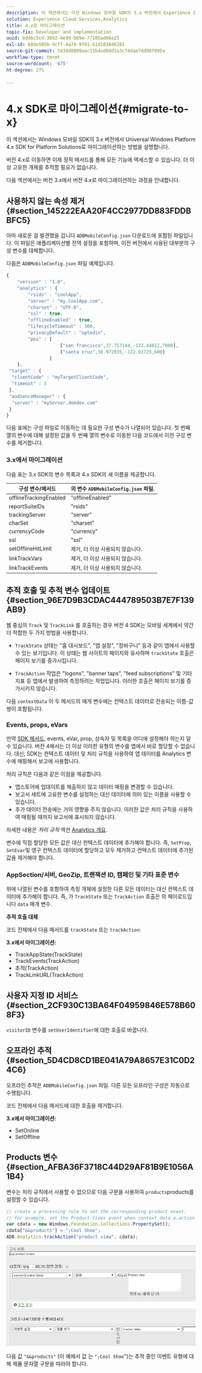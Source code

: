 ```yaml
---
description: 이 섹션에서는 이전 Windows 모바일 SDK의 3.x 버전에서 Experience Cloud 솔루션용 Universal Windows Platform 4.x SDK로 마이그레이션하는 방법을 설명합니다.
solution: Experience Cloud Services,Analytics
title: 4.x로 마이그레이션
topic-fix: Developer and implementation
uuid: bdd6c5cd-3892-4e99-b69e-77105ad66e25
exl-id: 68de505b-dcff-4a78-9f01-b1d103846281
source-git-commit: 5434d8809aac11b4ad6dd1a3c74dae7dd98f095a
workflow-type: tm+mt
source-wordcount: '675'
ht-degree: 27%

---
```


# 4.x SDK로 마이그레이션{#migrate-to-x}

이 섹션에서는 Windows 모바일 SDK의 3.x 버전에서 Universal Windows Platform 4.x SDK for Platform Solutions로 마이그레이션하는 방법을 설명합니다.

버전 4.x로 이동하면 이제 정적 메서드를 통해 모든 기능에 액세스할 수 있습니다. 더 이상 고유한 개체를 추적할 필요가 없습니다.

다음 섹션에서는 버전 3.x에서 버전 4.x로 마이그레이션하는 과정을 안내합니다.

## 사용하지 않는 속성 제거 {#section_145222EAA20F4CC2977DD883FDDBBFC5}

아마 새로운 걸 발견했을 겁니다 `ADBMobileConfig.json` 다운로드에 포함된 파일입니다. 이 파일은 애플리케이션별 전역 설정을 포함하며, 이전 버전에서 사용된 대부분의 구성 변수를 대체합니다.

다음은 `ADBMobileConfig.json` 파일 예제입니다.

```js
{ 
    "version" : "1.0", 
    "analytics" : { 
        "rsids" : "coolApp", 
        "server" : "my.CoolApp.com", 
        "charset" : "UTF-8", 
        "ssl" : true, 
        "offlineEnabled" : true, 
        "lifecycleTimeout" : 300, 
        "privacyDefault" : "optedin", 
        "poi" : [ 
                    ["san francisco",37.757144,-122.44812,7000], 
                    ["santa cruz",36.972935,-122.01725,600] 
                ] 
    }, 
 "target" : { 
  "clientCode" : "myTargetClientCode", 
  "timeout" : 5 
 }, 
 "audienceManager" : { 
  "server" : "myServer.demdex.com" 
 } 
}
```

다음 표에는 구성 파일로 이동하는 데 필요한 구성 변수가 나열되어 있습니다. 첫 번째 열의 변수에 대해 설정된 값을 두 번째 열의 변수로 이동한 다음 코드에서 이전 구성 변수를 제거합니다.

### 3.x에서 마이그레이션

다음 표는 3.x SDK의 변수 목록과 4.x SDK의 새 이름을 제공합니다.

| 구성 변수/메서드 | 의 변수 `ADBMobileConfig.json` 파일. |
|--- |--- |
| offlineTrackingEnabled | &quot;offlineEnabled&quot; |
| reportSuiteIDs | &quot;rsids&quot; |
| trackingServer | &quot;server&quot; |
| charSet | &quot;charset&quot; |
| currencyCode | &quot;currency&quot; |
| ssl | &quot;ssl&quot; |
| setOfflineHitLimit | 제거, 더 이상 사용되지 않습니다. |
| linkTrackVars | 제거, 더 이상 사용되지 않습니다. |
| linkTrackEvents | 제거, 더 이상 사용되지 않습니다. |

## 추적 호출 및 추적 변수 업데이트 {#section_96E7D9B3CDAC444789503B7E7F139AB9}

웹 중심의 `Track` 및 `TrackLink` 를 호출하는 경우 버전 4 SDK는 모바일 세계에서 약간 더 적합한 두 가지 방법을 사용합니다.

* `TrackState` 상태는 &quot;홈 대시보드&quot;, &quot;앱 설정&quot;, &quot;장바구니&quot; 등과 같이 앱에서 사용할 수 있는 보기입니다. 이 상태는 웹 사이트의 페이지와 유사하며 `trackState` 호출은 페이지 보기를 증가시킵니다.

* `TrackAction` 작업은 &quot;logons&quot;, &quot;banner taps&quot;, &quot;feed subscriptions&quot; 및 기타 지표 등 앱에서 발생하여 측정하려는 작업입니다. 이러한 호출은 페이지 보기를 증가시키지 않습니다.

다음 `contextData` 이 두 메서드의 매개 변수에는 컨텍스트 데이터로 전송되는 이름-값 쌍이 포함됩니다.

### Events, props, eVars

만약 [SDK 메서드](/help/universal-windows/c-configuration/methods.md), events, eVar, prop, 상속자 및 목록을 어디에 설정해야 하는지 알 수 있습니다. 버전 4에서는 더 이상 이러한 유형의 변수를 앱에서 바로 할당할 수 없습니다. 대신, SDK는 컨텍스트 데이터 및 처리 규칙을 사용하여 앱 데이터를 Analytics 변수에 매핑해서 보고에 사용합니다.

처리 규칙은 다음과 같은 이점을 제공합니다.

* 앱스토어에 업데이트를 제출하지 않고 데이터 매핑을 변경할 수 있습니다.
* 보고서 세트에 고유한 변수를 설정하는 대신 데이터에 의미 있는 이름을 사용할 수 있습니다.
* 추가 데이터 전송에는 거의 영향을 주지 않습니다. 이러한 값은 처리 규칙을 사용하여 매핑될 때까지 보고서에 표시되지 않습니다.

자세한 내용은 *처리 규칙* 섹션 [Analytics 개요](/help/universal-windows/analytics/analytics.md).

변수에 직접 할당한 모든 값은 대신 컨텍스트 데이터에 추가해야 합니다. 즉, `SetProp`, `SetEvar`및 영구 컨텍스트 데이터에 할당하고 모두 제거하고 컨텍스트 데이터에 추가된 값을 제거해야 합니다.

### AppSection/서버, GeoZip, 트랜잭션 ID, 캠페인 및 기타 표준 변수

위에 나열된 변수를 포함하여 측정 개체에 설정한 다른 모든 데이터는 대신 컨텍스트 데이터에 추가해야 합니다. 즉, 가 `TrackState` 또는 `TrackAction` 호출은 의 페이로드입니다 `data` 매개 변수.

**추적 호출 대체**

코드 전체에서 다음 메서드를 `trackState` 또는 `trackAction`:

**3.x에서 마이그레이션:**

* TrackAppState(TrackState)
* TrackEvents(TrackAction)
* 추적(TrackAction)
* TrackLinkURL(TrackAction)

## 사용자 지정 ID 서비스 {#section_2CF930C13BA64F04959846E578B608F3}

`visitorID` 변수를 `setUserIdentifier`에 대한 호출로 바꿉니다.

## 오프라인 추적 {#section_5D4CD8CD1BE041A79A8657E31C0D24C6}

오프라인 추적은 `ADBMobileConfig.json` 파일. 다른 모든 오프라인 구성은 자동으로 수행됩니다.

코드 전체에서 다음 메서드에 대한 호출을 제거합니다.

**3.x에서 마이그레이션:**

* SetOnline
* SetOffline

## Products 변수 {#section_AFBA36F3718C44D29AF81B9E1056A1B4}

 변수는 처리 규칙에서 사용할 수 없으므로 다음 구문을 사용하여 `products`products를 설정할 수 있습니다.

```js
// create a processing rule to set the corresponding product event. 
// for example, set the Product Views event when context data a.action = "product view" 
var cdata = new Windows.Foundation.Collections.PropertySet(); 
cdata["&&products"] = ";Cool Shoe"; 
ADB.Analytics.trackAction("product view", cdata);
```

![](assets/prod-view.png)

다음 값 `"&&products"` (이 예에서 값 는 `";Cool Shoe`&quot;)는 추적 중인 이벤트 유형에 대해 제품 문자열 구문을 따라야 합니다.
